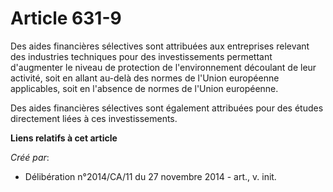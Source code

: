 # Article 631-9

Des aides financières sélectives sont attribuées aux entreprises relevant des industries techniques pour des investissements
permettant d'augmenter le niveau de protection de l'environnement découlant de leur activité, soit en allant au-delà des
normes de l'Union européenne applicables, soit en l'absence de normes de l'Union européenne. 

Des aides financières sélectives sont également attribuées pour des études directement liées à ces investissements.

**Liens relatifs à cet article**

_Créé par_:

  - Délibération n°2014/CA/11 du 27 novembre 2014 - art., v. init.
